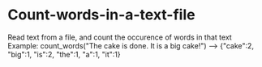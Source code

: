 # Count-words-in-a-text-file
Read text from a file, and count the occurence of words in that text 
Example: count_words("The cake is done. It is a big cake!") 
--> {"cake":2, "big":1, "is":2, "the":1, "a":1, "it":1}
